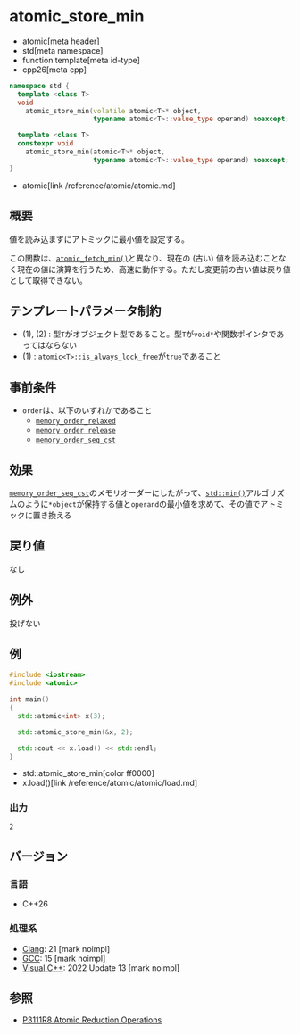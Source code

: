 # atomic_store_min
* atomic[meta header]
* std[meta namespace]
* function template[meta id-type]
* cpp26[meta cpp]

```cpp
namespace std {
  template <class T>
  void
    atomic_store_min(volatile atomic<T>* object,
                     typename atomic<T>::value_type operand) noexcept; // (1) C++26

  template <class T>
  constexpr void
    atomic_store_min(atomic<T>* object,
                     typename atomic<T>::value_type operand) noexcept; // (2) C++26
}
```
* atomic[link /reference/atomic/atomic.md]


## 概要
値を読み込まずにアトミックに最小値を設定する。

この関数は、[`atomic_fetch_min()`](atomic_fetch_min.md)と異なり、現在の (古い) 値を読み込むことなく現在の値に演算を行うため、高速に動作する。ただし変更前の古い値は戻り値として取得できない。


## テンプレートパラメータ制約
- (1), (2) : 型`T`がオブジェクト型であること。型`T`が`void*`や関数ポインタであってはならない
- (1) : `atomic<T>::is_always_lock_free`が`true`であること


## 事前条件
- `order`は、以下のいずれかであること
    - [`memory_order_relaxed`](/reference/atomic/memory_order.md)
    - [`memory_order_release`](/reference/atomic/memory_order.md)
    - [`memory_order_seq_cst`](/reference/atomic/memory_order.md)


## 効果
[`memory_order_seq_cst`](memory_order.md)のメモリオーダーにしたがって、[`std::min()`](/reference/algorithm/min.md)アルゴリズムのように`*object`が保持する値と`operand`の最小値を求めて、その値でアトミックに置き換える


## 戻り値
なし


## 例外
投げない


## 例
```cpp example
#include <iostream>
#include <atomic>

int main()
{
  std::atomic<int> x(3);

  std::atomic_store_min(&x, 2);

  std::cout << x.load() << std::endl;
}
```
* std::atomic_store_min[color ff0000]
* x.load()[link /reference/atomic/atomic/load.md]

### 出力
```
2
```


## バージョン
### 言語
- C++26

### 処理系
- [Clang](/implementation.md#clang): 21 [mark noimpl]
- [GCC](/implementation.md#gcc): 15 [mark noimpl]
- [Visual C++](/implementation.md#visual_cpp): 2022 Update 13 [mark noimpl]


## 参照
- [P3111R8 Atomic Reduction Operations](https://open-std.org/jtc1/sc22/wg21/docs/papers/2025/p3111r8.html)